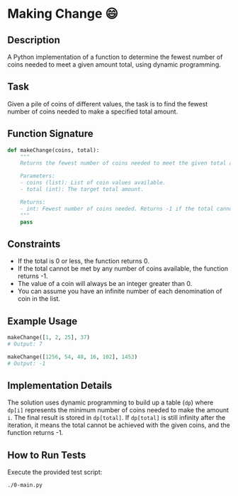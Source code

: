 # Making Change :smile:

## Description
A Python implementation of a function to determine the fewest number of coins needed to meet a given amount total, using dynamic programming.

## Task
Given a pile of coins of different values, the task is to find the fewest number of coins needed to make a specified total amount.

## Function Signature
```python
def makeChange(coins, total):
    """
    Returns the fewest number of coins needed to meet the given total amount.

    Parameters:
    - coins (list): List of coin values available.
    - total (int): The target total amount.

    Returns:
    - int: Fewest number of coins needed. Returns -1 if the total cannot be met.
    """
    pass
```

## Constraints
- If the total is 0 or less, the function returns 0.
- If the total cannot be met by any number of coins available, the function returns -1.
- The value of a coin will always be an integer greater than 0.
- You can assume you have an infinite number of each denomination of coin in the list.

## Example Usage
```python
makeChange([1, 2, 25], 37)
# Output: 7

makeChange([1256, 54, 48, 16, 102], 1453)
# Output: -1
```

## Implementation Details
The solution uses dynamic programming to build up a table (`dp`) where `dp[i]` represents the minimum number of coins needed to make the amount `i`. The final result is stored in `dp[total]`. If `dp[total]` is still infinity after the iteration, it means the total cannot be achieved with the given coins, and the function returns -1.

## How to Run Tests
Execute the provided test script:
```bash
./0-main.py
```
